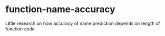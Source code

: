 # function-name-accuracy
Little research on how accuracy of name prediction depends on length of function code
